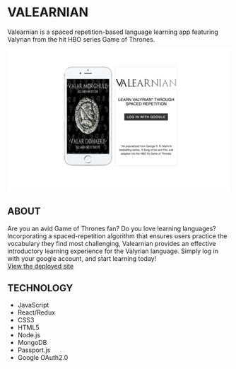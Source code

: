 # VALEARNIAN
Valearnian is a spaced repetition-based language learning app featuring Valyrian from the hit HBO series Game of Thrones.

![app page](/client/public/valearnian.png)

## ABOUT
Are you an avid Game of Thrones fan? Do you love learning languages? Incorporating a spaced-repetition algorithm that ensures users practice the vocabulary they find most challenging, Valearnian provides an effective introductory learning experience for the Valyrian language. Simply log in with your google account, and start learning today!  
[View the deployed site](https://valearnon.herokuapp.com)

## TECHNOLOGY

* JavaScript
* React/Redux
* CSS3
* HTML5
* Node.js
* MongoDB
* Passport.js
* Google OAuth2.0
